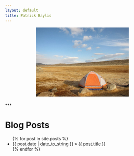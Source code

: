 ```yaml
---
layout: default
title: Patrick Baylis
---
```


<center>
<img src="images/bishoptent.jpg" alt="Bishop" width="60%" height="60%" class="shadow" />
</center>
<br>
***
<br>
<h1>Blog Posts</h1>
<ul class="posts">
  {% for post in site.posts %}
  <li><span>{{ post.date | date_to_string }}</span> &raquo; <a href="{{ post.url }}">{{ post.title }}</a></li>
  {% endfor %}
</ul>
